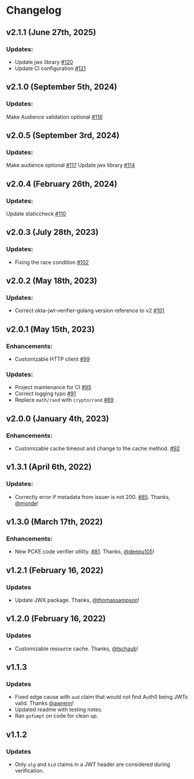 # Changelog

## v2.1.1 (June 27th, 2025)

### Updates:

* Update jwx library [#120](https://github.com/okta/okta-jwt-verifier-golang/pull/129)
* Update CI configuration [#121](https://github.com/okta/okta-jwt-verifier-golang/pull/130)

## v2.1.0 (September 5th, 2024)

### Updates:

Make Audience validation optional [#116](https://github.com/okta/okta-jwt-verifier-golang/pull/116)

## v2.0.5 (September 3rd, 2024)

### Updates:

Make audience optional [#117](https://github.com/okta/okta-jwt-verifier-golang/pull/117)
Update jwx library [#114](https://github.com/okta/okta-jwt-verifier-golang/pull/114)

## v2.0.4 (February 26th, 2024)

### Updates:

Update staticcheck [#110](https://github.com/okta/okta-jwt-verifier-golang/pull/110)

## v2.0.3 (July 28th, 2023)

### Updates:

* Fixing the race condition [#102](https://github.com/okta/okta-jwt-verifier-golang/pull/102)

## v2.0.2 (May 18th, 2023)

### Updates:

* Correct okta-jwt-verifier-golang version reference to v2  [#101](https://github.com/okta/okta-jwt-verifier-golang/pull/101)

## v2.0.1 (May 15th, 2023)

### Enhancements:

* Customizable HTTP client [#99](https://github.com/okta/okta-jwt-verifier-golang/pull/99)

### Updates:

* Project maintenance for CI [#95](https://github.com/okta/okta-jwt-verifier-golang/pull/95)
* Correct logging typo [#91](https://github.com/okta/okta-jwt-verifier-golang/pull/91)
* Replace `math/rand` with `crypto/rand` [#89](https://github.com/okta/okta-jwt-verifier-golang/pull/89)

## v2.0.0 (January 4th, 2023)

### Enhancements:

* Customizable cache timeout and change to the cache method. [#92](https://github.com/okta/okta-jwt-verifier-golang/pull/92)

## v1.3.1 (April 6th, 2022)

### Updates:

* Correctly error if metadata from issuer is not 200. [#85](https://github.com/okta/okta-jwt-verifier-golang/pull/85). Thanks, [@monde](https://github.com/monde)!

## v1.3.0 (March 17th, 2022)

### Enhancements:

* New PCKE code verifier utility. [#81](https://github.com/okta/okta-jwt-verifier-golang/pull/81). Thanks, [@deepu105](https://github.com/deepu105)!

## v1.2.1 (February 16, 2022)

### Updates

* Update JWX package. Thanks, [@thomassampson](https://github.com/thomassampson)!

## v1.2.0 (February 16, 2022)

### Updates

* Customizable resource cache. Thanks, [@tschaub](https://github.com/tschaub)!

## v1.1.3

### Updates

- Fixed edge cause with `aud` claim that would not find Auth0 being JWTs valid. Thanks [@awrenn](https://github.com/awrenn)!
- Updated readme with testing notes.
- Ran `gofumpt` on code for clean up.

## v1.1.2

### Updates

- Only `alg` and `kid` claims in a JWT header are considered during verification.
